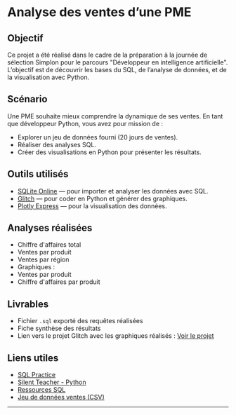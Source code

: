 # Analyse des ventes d’une PME

##  Objectif

Ce projet a été réalisé dans le cadre de la préparation à la journée de sélection Simplon pour le parcours "Développeur en intelligence artificielle".  
L’objectif est de découvrir les bases du SQL, de l’analyse de données, et de la visualisation avec Python.

##  Scénario

Une PME souhaite mieux comprendre la dynamique de ses ventes. En tant que développeur Python, vous avez pour mission de :
- Explorer un jeu de données fourni (20 jours de ventes).
- Réaliser des analyses SQL.
- Créer des visualisations en Python pour présenter les résultats.

##  Outils utilisés

- [SQLite Online](https://sqliteonline.com/) — pour importer et analyser les données avec SQL.
- [Glitch](https://glitch.com/edit/#!/projet-dev-ia-simplon) — pour coder en Python et générer des graphiques.
- [Plotly Express](https://plotly.com/python/plotly-express/) — pour la visualisation des données.

##  Analyses réalisées

-  Chiffre d'affaires total
-  Ventes par produit
-  Ventes par région
-   Graphiques : 
  - Ventes par produit
  - Chiffre d'affaires par produit

##  Livrables

- Fichier `.sql` exporté des requêtes réalisées
- Fiche synthèse des résultats
- Lien vers le projet Glitch avec les graphiques réalisés : [Voir le projet](https://glitch.com/edit/#!/melodic-ossified-script)

##  Liens utiles

- [SQL Practice](https://sql-practice.com/)
- [Silent Teacher - Python](https://silentteacher.toxicode.fr/hour_of_code.html?theme=basic_python)
- [Ressources SQL](https://sql.sh/sgbd)
- [Jeu de données ventes (CSV)](drive.google.com/file/d/1-UtwXHmex5AxenR3aI-VM54ysu4D4ajy/view?usp=sharing)

---



